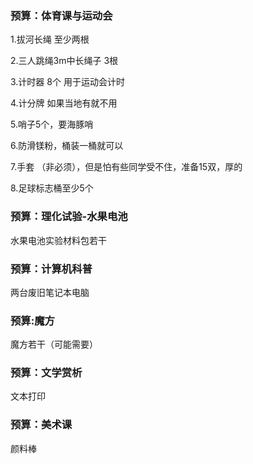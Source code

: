 ### 预算：体育课与运动会

1.拔河长绳 至少两根 

2.三人跳绳3m中长绳子  3根

3.计时器  8个  用于运动会计时

4.计分牌 如果当地有就不用

5.哨子5个，要海豚哨

6.防滑镁粉，桶装一桶就可以

7.手套 （非必须），但是怕有些同学受不住，准备15双，厚的

8.足球标志桶至少5个

### 预算：理化试验-水果电池

水果电池实验材料包若干

### 预算：计算机科普

两台废旧笔记本电脑

### 预算:魔方

魔方若干（可能需要）

### 预算：文学赏析

文本打印

### 预算：美术课

颜料棒
